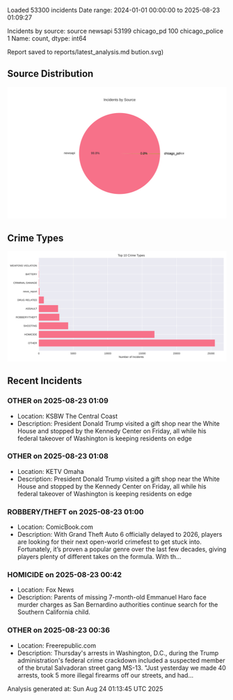 
Loaded 53300 incidents
Date range: 2024-01-01 00:00:00 to 2025-08-23 01:09:27

Incidents by source:
source
newsapi           53199
chicago_pd          100
chicago_police        1
Name: count, dtype: int64

Report saved to reports/latest_analysis.md
bution.svg)

## Source Distribution
![Source Distribution](images/source_distribution.svg)

## Crime Types
![Crime Types](images/crime_types.svg)

## Recent Incidents

### OTHER on 2025-08-23 01:09
- Location: KSBW The Central Coast
- Description: President Donald Trump visited a gift shop near the White House and stopped by the Kennedy Center on Friday, all while his federal takeover of Washington is keeping residents on edge


### OTHER on 2025-08-23 01:08
- Location: KETV Omaha
- Description: President Donald Trump visited a gift shop near the White House and stopped by the Kennedy Center on Friday, all while his federal takeover of Washington is keeping residents on edge


### ROBBERY/THEFT on 2025-08-23 01:00
- Location: ComicBook.com
- Description: With Grand Theft Auto 6 officially delayed to 2026, players are looking for their next open-world crimefest to get stuck into. Fortunately, it’s proven a popular genre over the last few decades, giving players plenty of different takes on the formula. With th…


### HOMICIDE on 2025-08-23 00:42
- Location: Fox News
- Description: Parents of missing 7-month-old Emmanuel Haro face murder charges as San Bernardino authorities continue search for the Southern California child.


### OTHER on 2025-08-23 00:36
- Location: Freerepublic.com
- Description: Thursday's arrests in Washington, D.C., during the Trump administration's federal crime crackdown included a suspected member of the brutal Salvadoran street gang MS-13. "Just yesterday we made 40 arrests, took 5 more illegal firearms off our streets, and had…

Analysis generated at: Sun Aug 24 01:13:45 UTC 2025
